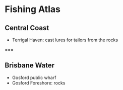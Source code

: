 # Fishing Atlas

## Central Coast

- Terrigal Haven: cast lures for tailors from the rocks

===

## Brisbane Water

- Gosford public wharf
- Gosford Foreshore: rocks
